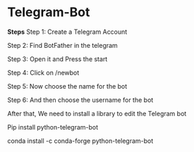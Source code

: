 # Telegram-Bot

**Steps**
Step 1: Create a Telegram Account

Step 2: Find BotFather in the telegram

Step 3: Open it and Press the start

Step 4: Click on /newbot

Step 5: Now choose the name for the bot

Step 6: And then choose the username for the bot

After that, We need to install a library to edit the Telegram bot

Pip install python-telegram-bot

conda install -c conda-forge python-telegram-bot
